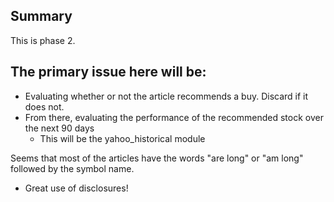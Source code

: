 ## Summary
This is phase 2.  

The primary issue here will be:
---
- Evaluating whether or not the article recommends a buy.  Discard if it does not.
- From there, evaluating the performance of the recommended stock over the next 90 days
	+ This will be the yahoo_historical module

Seems that most of the articles have the words "are long" or "am long" followed by the symbol name.
- Great use of disclosures!
